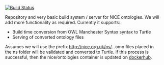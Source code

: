 [![Build Status](http://drone.labs.nice.org.uk/api/badge/github.com/nhsevidence/ontologies/status.svg?branch=master)](http://drone.notnice.org.uk/github.com/nhsevidence/ontologies)

Repository and very basic build system / server for NICE ontologies. We will add more functionality as required. Currently it supports:

* Build time conversion from OWL Manchester Syntax syntax to Turtle
* Serving of converted ontology files

Assumes we will use the prefix http://nice.org.uk/ns/. .omn files placed in the ns folder will be validated and converted to Turtle. If this process is successful, then the nice/ontologies container is updated on [dockerhub](https://registry.hub.docker.com/u/nice/ontologies/).


